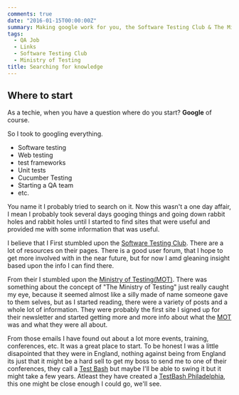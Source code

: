 ```yaml
---
comments: true
date: "2016-01-15T00:00:00Z"
summary: Making google work for you, the Software Testing Club & The Ministry of Testing
tags:
  - QA Job
  - Links
  - Software Testing Club
  - Ministry of Testing
title: Searching for knowledge
---
```


## Where to start

As a techie, when you have a question where do you start? **Google** of course.

So I took to googling everything.

- Software testing
- Web testing
- test frameworks
- Unit tests
- Cucumber Testing
- Starting a QA team
- etc.

You name it I probably tried to search on it. Now this wasn't a one day affair, I mean I probably took several days googing things and going down rabbit holes and rabbit holes until I started to find sites that were useful and provided me with some information that was useful.

I believe that I First stumbled upon the [Software Testing Club](http://www.softwaretestingclub.com/). There are a lot of resources on their pages. There is a good user forum, that I hope to get more involved with in the near future, but for now I amd gleaning insight based upon the info I can find there.

From their I stumbled upon the [Ministry of Testing(MOT)](http://www.ministryoftesting.com/). There was something about the concept of "The Ministry of Testing" just really caught my eye, because it seemed almost like a silly made of name someone gave to them selves, but as I started reading, there were a variety of posts and a whole lot of information. They were probably the first site I signed up for their newsletter and started getting more and more info about what the [MOT](http://www.ministryoftesting.com/) was and what they were all about.

From those emails I have found out about a lot more events, training, conferences, etc. It was a great place to start. To be honest I was a little disapointed that they were in England, nothing against being from England its just that it might be a hard sell to get my boss to send me to one of their conferences, they call a [Test Bash](http://www.ministryoftesting.com/training-events/testbash-manchester/) but maybe I'll be able to swing it but it might take a few years. Atleast they have created a [TestBash Philadelphia](https://www.ministryoftesting.com/events/testbash-philadelphia-2017), this one might be close enough I could go, we'll see.
